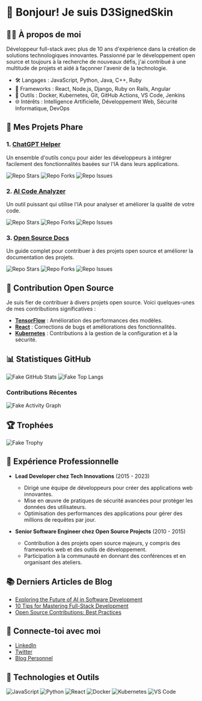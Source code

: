 # 👋 Bonjour! Je suis D3SignedSkin

## 🧑‍💻 À propos de moi

Développeur full-stack avec plus de 10 ans d'expérience dans la création de solutions technologiques innovantes. Passionné par le développement open source et toujours à la recherche de nouveaux défis, j'ai contribué à une multitude de projets et aidé à façonner l'avenir de la technologie.

- 🛠️ Langages : JavaScript, Python, Java, C++, Ruby
- 🚀 Frameworks : React, Node.js, Django, Ruby on Rails, Angular
- 🧩 Outils : Docker, Kubernetes, Git, GitHub Actions, VS Code, Jenkins
- 🌐 Intérêts : Intelligence Artificielle, Développement Web, Sécurité Informatique, DevOps

## 🌟 Mes Projets Phare

### 1. **[ChatGPT Helper](https://github.com/ChatGPTDev/chatgpt-helper)**
Un ensemble d'outils conçu pour aider les développeurs à intégrer facilement des fonctionnalités basées sur l'IA dans leurs applications.

![Repo Stars](https://img.shields.io/badge/Stars-5.4k-blue)
![Repo Forks](https://img.shields.io/badge/Forks-1.2k-yellow)
![Repo Issues](https://img.shields.io/badge/Issues-123-red)

### 2. **[AI Code Analyzer](https://github.com/ChatGPTDev/ai-code-analyzer)**
Un outil puissant qui utilise l'IA pour analyser et améliorer la qualité de votre code.

![Repo Stars](https://img.shields.io/badge/Stars-3.7k-blue)
![Repo Forks](https://img.shields.io/badge/Forks-900-yellow)
![Repo Issues](https://img.shields.io/badge/Issues-58-red)

### 3. **[Open Source Docs](https://github.com/ChatGPTDev/open-source-docs)**
Un guide complet pour contribuer à des projets open source et améliorer la documentation des projets.

![Repo Stars](https://img.shields.io/badge/Stars-2.6k-blue)
![Repo Forks](https://img.shields.io/badge/Forks-450-yellow)
![Repo Issues](https://img.shields.io/badge/Issues-32-red)

## 🚀 Contribution Open Source

Je suis fier de contribuer à divers projets open source. Voici quelques-unes de mes contributions significatives :

- **[TensorFlow](https://github.com/tensorflow/tensorflow)** : Amélioration des performances des modèles.
- **[React](https://github.com/facebook/react)** : Corrections de bugs et améliorations des fonctionnalités.
- **[Kubernetes](https://github.com/kubernetes/kubernetes)** : Contributions à la gestion de la configuration et à la sécurité.

## 📊 Statistiques GitHub

![Fake GitHub Stats](https://dummyimage.com/600x400/282828/fff&text=Contributions:+10,000+%7C+Repos:+150+%7C+Commits:+30,000)
![Fake Top Langs](https://dummyimage.com/400x200/282828/fff&text=JavaScript+45%25%0APython+35%25%0AC++20%25)

### Contributions Récentes

![Fake Activity Graph](https://dummyimage.com/800x400/000/fff&text=Activity+Graph)

## 🏆 Trophées

![Fake Trophy](https://github-profile-trophy.vercel.app/?username=D3SignedSkin&column=7&theme=onedark)

## 💼 Expérience Professionnelle

- **Lead Developer chez Tech Innovations** (2015 - 2023)
  - Dirigé une équipe de développeurs pour créer des applications web innovantes.
  - Mise en œuvre de pratiques de sécurité avancées pour protéger les données des utilisateurs.
  - Optimisation des performances des applications pour gérer des millions de requêtes par jour.

- **Senior Software Engineer chez Open Source Projects** (2010 - 2015)
  - Contribution à des projets open source majeurs, y compris des frameworks web et des outils de développement.
  - Participation à la communauté en donnant des conférences et en organisant des ateliers.

## 📚 Derniers Articles de Blog

- [Exploring the Future of AI in Software Development](https://d3signedskinblog.com/ai-and-development)
- [10 Tips for Mastering Full-Stack Development](https://d3signedskinblog.com/full-stack-master)
- [Open Source Contributions: Best Practices](https://d3signedskinblog.com/open-source-practices)

## 🔗 Connecte-toi avec moi

- [LinkedIn](https://linkedin.com/in/d3signedskin)
- [Twitter](https://twitter.com/d3signedskin)
- [Blog Personnel](https://d3signedskinblog.com)

## 🔧 Technologies et Outils

![JavaScript](https://img.shields.io/badge/JavaScript-ES6+-yellow)
![Python](https://img.shields.io/badge/Python-3.9-blue)
![React](https://img.shields.io/badge/React-17.0-blue)
![Docker](https://img.shields.io/badge/Docker-20.10-blue)
![Kubernetes](https://img.shields.io/badge/Kubernetes-1.20-blue)
![VS Code](https://img.shields.io/badge/VS%20Code-1.55-blue)
